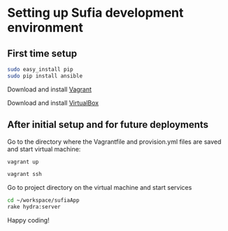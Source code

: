 # Setting up Sufia development environment

## First time setup

```bash
sudo easy_install pip
sudo pip install ansible
```

Download and install [Vagrant](https://www.vagrantup.com/ )

Download and install [VirtualBox](https://www.virtualbox.org/)

## After initial setup and for future deployments

Go to the directory where the Vagrantfile and provision.yml files are saved and start virtual machine: 

```bash
vagrant up
```

```bash
vagrant ssh
```

Go to project directory on the virtual machine and start services

```bash
cd ~/workspace/sufiaApp
rake hydra:server
```

Happy coding!